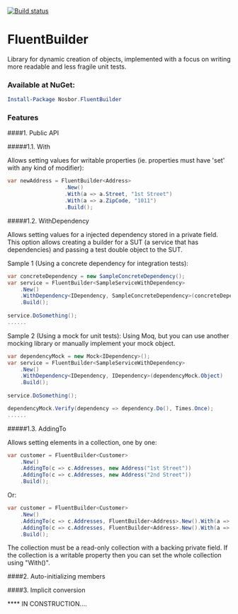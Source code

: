 [![Build status](https://ci.appveyor.com/api/projects/status/vmkcqc500wbj3krr?svg=true)](https://ci.appveyor.com/project/robsoncastilho/fluentbuilder)

# FluentBuilder

Library for dynamic creation of objects, implemented with a focus on writing more readable and less fragile unit tests.

### Available at NuGet:
```powershell
Install-Package Nosbor.FluentBuilder
```

### Features

####1. Public API

#####1.1. With

Allows setting values for writable properties (ie. properties must have 'set' with any kind of modifier):

```csharp
var newAddress = FluentBuilder<Address>
                  .New()
                  .With(a => a.Street, "1st Street")
                  .With(a => a.ZipCode, "1011")
                  .Build();
```

#####1.2. WithDependency

Allows setting values for a injected dependency stored in a private field.
This option allows creating a builder for a SUT (a service that has dependencies) and passing a test double object to the SUT.

Sample 1 (Using a concrete dependency for integration tests):

```csharp
var concreteDependency = new SampleConcreteDependency();
var service = FluentBuilder<SampleServiceWithDependency>
    .New()
    .WithDependency<IDependency, SampleConcreteDependency>(concreteDependency)
    .Build();
    
service.DoSomething();
......
```

Sample 2 (Using a mock for unit tests):
Using Moq, but you can use another mocking library or manually implement your mock object.

```csharp
var dependencyMock = new Mock<IDependency>();
var service = FluentBuilder<SampleServiceWithDependency>
    .New()
    .WithDependency<IDependency, IDependency>(dependencyMock.Object)
    .Build();
    
service.DoSomething();

dependencyMock.Verify(dependency => dependency.Do(), Times.Once);
......
```

#####1.3. AddingTo

Allows setting elements in a collection, one by one:

```csharp
var customer = FluentBuilder<Customer>
    .New()
    .AddingTo(c => c.Addresses, new Address("1st Street"))
    .AddingTo(c => c.Addresses, new Address("2nd Street"))
    .Build();
```

Or:

```csharp
var customer = FluentBuilder<Customer>
    .New()
    .AddingTo(c => c.Addresses, FluentBuilder<Address>.New().With(a => a.Street, "1st Street").Build())
    .AddingTo(c => c.Addresses, FluentBuilder<Address>.New().With(a => a.Street, "2nd Street").Build())
    .Build();
```

The collection must be a read-only collection with a backing private field. If the collection is a writable property then you can set the whole collection using "With()".

####2. Auto-initializing members

####3. Implicit conversion

**** IN CONSTRUCTION....
